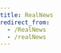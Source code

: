 ```yaml
---
title: RealNews
redirect_from:
  - /RealNews
  - /realNews
---
```

<html lang="">
<head>
  <meta charset="utf-8">
  <meta name="viewport" content="width=device-width, initial-scale=1.0">
  <style>
    body {
      padding: 0;
      margin: 0;
    }
  </style>
  <script src="https://apis.google.com/js/api.js"></script>
  <script src="p5/p5.js"></script>
  <script src="p5/p5.sound.js"></script>
  <script src="realnews.js"></script>
</head>

<body>
  <div id="videos"></div>
</body>

</html>